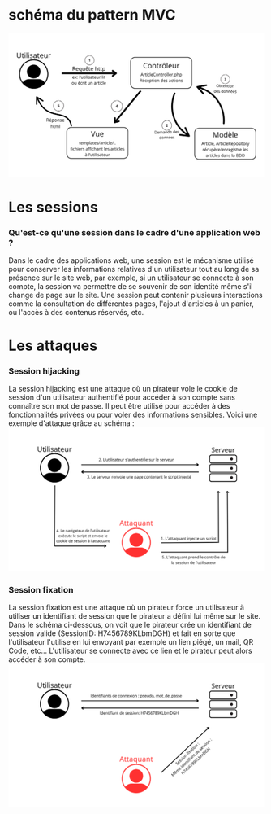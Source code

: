 # schéma du pattern MVC

![Schéma MVC](assets/schemamvc.svg)

# Les sessions
### Qu'est-ce qu'une session dans le cadre d'une application web ?

Dans le cadre des applications web, une session est le mécanisme utilisé pour conserver les informations relatives d'un utilisateur tout au long de sa présence sur le site web, par exemple, si un utilisateur se connecte à son compte, la session va permettre de se souvenir de son identité même s'il change de page sur le site.
Une session peut contenir plusieurs interactions comme la consultation de différentes pages, l'ajout d'articles à un panier, ou l'accès à des contenus réservés, etc. 

# Les attaques
### Session hijacking

La session hijacking est une attaque où un pirateur vole le cookie de session d'un utilisateur authentifié pour accéder à son compte sans connaître son mot de passe. Il peut être utilisé pour accéder à des fonctionnalités privées ou pour voler des informations sensibles.
Voici une exemple d'attaque grâce au schéma :
![Schéma hijacking](assets/hijacking.svg)

### Session fixation

La session fixation est une attaque où un pirateur force un utilisateur à utiliser un identifiant de session que le pirateur a défini lui même sur le site. Dans le schéma ci-dessous, on voit que le pirateur crée un identifiant de session valide (SessionID: H7456789KLbmDGH) et fait en sorte que l'utilisateur l'utilise en lui envoyant par exemple un lien piégé, un mail, QR Code, etc... L'utilisateur se connecte avec ce lien et le pirateur peut alors accéder à son compte. 
![Schéma fixation](assets/fixation.svg)